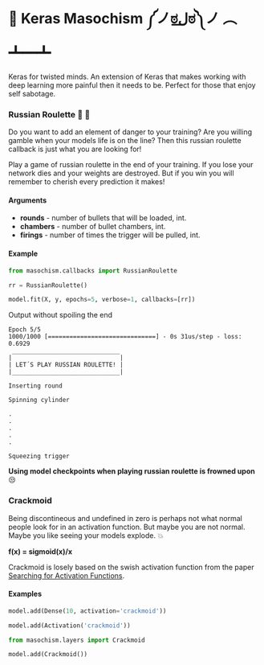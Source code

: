 # :imp: Keras Masochism ༼ノಠل͟ಠ༽ノ ︵ ┻━┻
Keras for twisted minds. An extension of Keras that makes working with deep learning more painful then it needs to be. Perfect for those that enjoy self sabotage.

### Russian Roulette :gun: :game_die: 
Do you want to add an element of danger to your training? Are you willing gamble when your models life is on the line? Then this russian roulette callback is just what you are looking for!

Play a game of russian roulette in the end of your training. If you lose your network dies and your weights are destroyed. But if you win you will remember to cherish every prediction it makes!

#### Arguments

- **rounds** - number of bullets that will be loaded, int.
- **chambers** - number of bullet chambers, int.
- **firings** - number of times the trigger will be pulled, int.

#### Example
```python
from masochism.callbacks import RussianRoulette

rr = RussianRoulette()

model.fit(X, y, epochs=5, verbose=1, callbacks=[rr])
```

Output without spoiling the end
```
Epoch 5/5
1000/1000 [==============================] - 0s 31us/step - loss: 0.6929
 ______________________________
|                              |
| LET´S PLAY RUSSIAN ROULETTE! |
|______________________________|

Inserting round

Spinning cylinder

.
.
.
.
.

Squeezing trigger
```

**Using model checkpoints when playing russian roulette is frowned upon** :unamused:

### Crackmoid
Being discontineous and undefined in zero is perhaps not what normal people look for in an activation function. But maybe you are not normal. Maybe you like seeing your models explode. :boom:

**f(x) = sigmoid(x)/x**


Crackmoid is losely based on the swish activation function from the paper [Searching for Activation Functions](https://arxiv.org/abs/1710.05941).

#### Examples
```python
model.add(Dense(10, activation='crackmoid'))
```

```python
model.add(Activation('crackmoid'))
```

```python
from masochism.layers import Crackmoid

model.add(Crackmoid())
```
